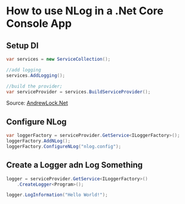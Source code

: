 # How to use NLog in a .Net Core Console App

## Setup DI
```c#
var services = new ServiceCollection();

//add logging
services.AddLogging();

//build the provider;
var serviceProvider = services.BuildServiceProvider();

```
Source: [AndrewLock.Net](https://andrewlock.net/using-dependency-injection-in-a-net-core-console-application/)

## Configure NLog
```c#
var loggerFactory = serviceProvider.GetService<ILoggerFactory>();
loggerFactory.AddNLog();
loggerFactory.ConfigureNLog("nlog.config");
```

## Create a Logger adn Log Something
```c#
logger = serviceProvider.GetService<ILoggerFactory>()
    .CreateLogger<Program>();

logger.LogInformation("Hello World!");
```